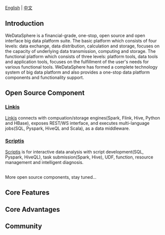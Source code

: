 [English](READMe.md) | [中文](READMe_zh_CN.md)

## Introduction

WeDataSphere is a financial-grade, one-stop, open source and open interface big data platform suite. The basic platform which consists of four levels: data exchange, data distribution, calculation and storage, focuses on the capacity of underlying data transmission, computing and storage. The functional platform which consists of three levels: platform tools, data tools and application tools,  focuses on the fulfillment of the user's needs for various functional tools. WeDataSphere has formed a complete technology system of  big data platform and also provides a one-stop data platform components and functionality support. 

## Open Source Component

### [Linkis](https://github.com/WeBankFinTech/Linkis)
[Linkis](https://github.com/WeBankFinTech/Linkis) connects with compuation/storage engines(Spark, Flink, Hive, Python and HBase), exposes REST/WS interface, and executes multi-language jobs(SQL, Pyspark, HiveQL and Scala), as a data middleware.

### [Scriptis](https://github.com/WeBankFinTech/Scriptis)
[Scriptis](https://github.com/WeBankFinTech/Scriptis) is for interactive data analysis with script development(SQL, Pyspark, HiveQL), task submission(Spark, Hive), UDF, function, resource management and intelligent diagnosis.

<br>
More open source components, stay tuned...

## Core Features


## Core Advantages 


## Community
